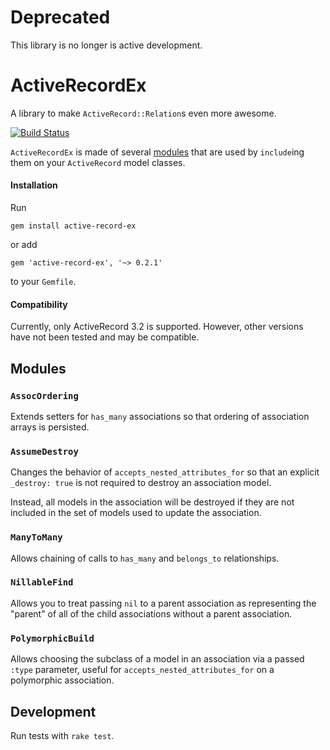 # Deprecated

This library is no longer is active development.



# ActiveRecordEx

A library to make `ActiveRecord::Relation`s even more awesome.

[![Build Status](https://travis-ci.org/PagerDuty/active-record-ex.svg?branch=master)](https://travis-ci.org/PagerDuty/active-record-ex)

`ActiveRecordEx` is made of several [modules](#modules) that are used by `include`ing them on your `ActiveRecord` model classes.

#### Installation

Run
```
gem install active-record-ex
```
or add
```
gem 'active-record-ex', '~> 0.2.1'
```
to your `Gemfile`.

#### Compatibility

Currently, only ActiveRecord 3.2 is supported. However, other versions have not been tested and may be compatible.

## Modules

### `AssocOrdering`

Extends setters for `has_many` associations so that ordering of association arrays is persisted.

### `AssumeDestroy`

Changes the behavior of `accepts_nested_attributes_for` so that an explicit `_destroy: true` is not required to destroy an association model.

Instead, all models in the association will be destroyed if they are not included in the set of models used to update the association.

### `ManyToMany`

Allows chaining of calls to `has_many` and `belongs_to` relationships.

### `NillableFind`

Allows you to treat passing `nil` to a parent association as representing the "parent" of all of the child associations without a parent association.

### `PolymorphicBuild`

Allows choosing the subclass of a model in an association via a passed `:type` parameter, useful for `accepts_nested_attributes_for` on a polymorphic association.

## Development

Run tests with `rake test`.
